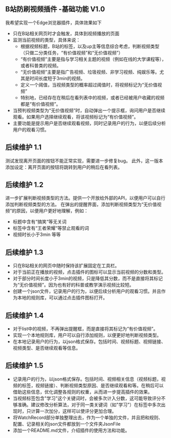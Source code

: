 ## B站防刷视频插件 -基础功能 V1.0
我希望实现一个Edge浏览器插件，具体效果如下
- 只在B站相关网页时才会触发，具体到视频播放的页面
- 监测当前视频的类型，具体来说：
    - 根据视频标题，B站的标签，以及up主等信息综合考虑，判断视频类型（只做二分类任务，“有价值视频”和“无价值视频”）
    - “有价值视频”主要是指与学习相关主题的视频（例如在线的大学课程等），或者科普类的视频。
    - “无价值视频”主要是指广告视频、垃圾视频、非学习视频、纯娱乐等。尤其是时间长度短于3min的视频。
    - 定义一个阈值，当视频类型的概率超过阈值时，将视频标记为“无价值视频”
    - 特别地，已经存在在稍后在看列表中的视频，或者已经被用户收藏的视频都是“有价值视频”。
- 当预判视频类型为“无价值视频”时，自动弹出一个提示框，询问用户是否继续观看。如果用户选择继续观看，将该视频标记为“有价值视频”。
- 主要功能是提示用户是否继续观看视频，同时记录用户的行为，以便后续分析用户的观看习惯。

## 后续维护 1.1
测试发现离开页面的按钮不能正常实现，需要进一步修复bug。
此外，这一版本添加设定：离开页面的按钮将跳转到用户的稍后在看列表。

## 后续维护 1.2
进一步扩展判断视频类型的方法。提供一个开放给外部的API，以便用户可以自行添加判断视频类型的方法。
在弹出的提醒界面，添加判断视频类型为“无价值视频”的原因，以便用户更好地理解，例如：
- 标题中含有“搞笑“等无关词
- 标签中含有“王者荣耀“等禁止观看的词
- 视频时长小于3min
等等

## 后续维护 1.3
- 只在B站相关的网页中随时保持该扩展固定在工具栏。
- 对于当前正在播放的视频，点击插件的图标可以显示当前视频的分数和类型。
- 对于部分时间长度小于3min的视频，只是降低其分数，而不是直接将其标记为“无价值视频”。因为也有好的科普或教学演示视频比较短。
- 创建一个json文件，记录用户的行为，以便后续分析用户的观看习惯。并且作为本地的规则库，可以通过点击插件图标打开。

## 后续维护 1.4
- 对于list中的视频，不再弹出提醒框，而是直接将其标记为“有价值视频”。
- 实现一个本地规则库，用户可以自行添加规则，以便更好地判断视频类型。
- 在本地记录用户的行为，以json格式保存。包括时间、视频标题、视频链接、视频类型、是否继续观看等信息。

## 后续维护 1.5
- 记录用户的行为，以json格式保存。包括时间、视频相关信息（视频标题，视频的标签，视频链接）、判断视频类型原因、是否继续观看和等。在稍后可以借助这些信息，优化调整各规则的权重，从而进一步提高插件的效果。
- 当视频标签包含"学习"这个关键词时，会被多次计入分数，这可能导致评分不够准确。建议修改分析算法，对于同一类关键词（如"学习"）在标签中多次出现时，只计算一次加分，这样可以使评分更加合理。
- 将WatchRecord部分单独整理出去，作为一个单独的文件，并且把和规则、配置、记录相关的json文件都放到一个文件夹JsonFile
- 添加一个README.md文件，介绍插件的使用方法和功能。
<!-- - 并且维护一个标签的库，将标签库中的关键词与视频的标签进行匹配，从而提高评分的准确性。
- 同时将用户跳过的视频的视频标签加入标签库，以便后续的评分。 -->